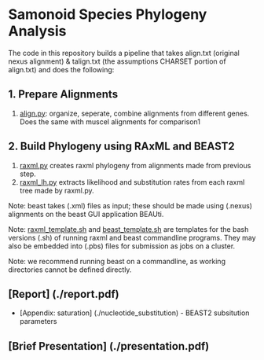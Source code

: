# Samonoid Species Phylogeny Analysis

The code in this repository builds a pipeline that takes align.txt (original nexus alignment) & talign.txt (the assumptions CHARSET portion of align.txt) and does the following:

## 1. Prepare Alignments
  1. [align.py](./align.py): organize, seperate, combine alignments from different genes. Does the same with muscel alignments for comparison1

## 2. Build Phylogeny using RAxML and BEAST2
  1. [raxml.py](./raxml.py) creates raxml phylogeny from alignments made from previous step.
  2. [raxml_lh.py](./raxml_lh.py) extracts likelihood and substitution rates from each raxml tree made by raxml.py.

Note: beast takes (.xml) files as input; these should be made using (.nexus) alignments on the beast GUI application BEAUti.

Note: [raxml_template.sh](./raxml_template.sh) and [beast_template.sh](./beast_template.sh) are templates for the bash versions (.sh) of running raxml and beast commandline programs. They may also be embedded into (.pbs) files for submission as jobs on a cluster.

Note: we recommend running beast on a commandline, as working directories cannot be defined directly.

## 

## [Report] (./report.pdf)
+ [Appendix: saturation] (./nucleotide_substitution) - BEAST2 subsitution parameters

## [Brief Presentation] (./presentation.pdf)
